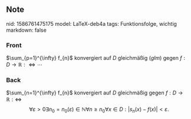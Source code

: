 ## Note
nid: 1586761475175
model: LaTeX-deb4a
tags: Funktionsfolge, wichtig
markdown: false

### Front
$\sum_{p=1}^{\infty} f_{n}$ konvergiert auf $D$ gleichmäßig $(g l m)$ gegen $f: D \rightarrow \mathbb{R}: \Longleftrightarrow \cdots$

### Back
$\sum_{n=1}^{\infty} f_{n}$ konvergiert auf $D$ gleichmäßig gegen $f: D \rightarrow \mathbb{R}: \Longleftrightarrow$
$$
\forall \varepsilon>0 \exists n_{0}=n_{0}(\varepsilon) \in \mathbb{N} \forall n \geq n_{0} \forall x \in D:\left|s_{n}(x)-f(x)\right|<\varepsilon.
$$
